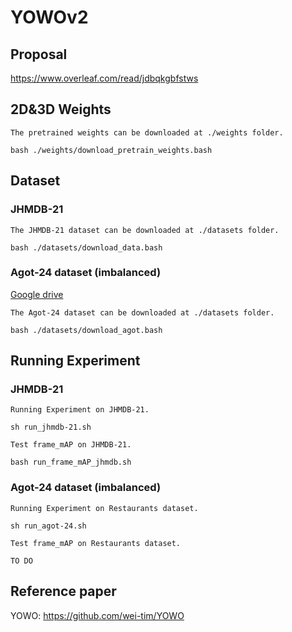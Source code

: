 # YOWOv2

## Proposal 
https://www.overleaf.com/read/jdbqkgbfstws

## 2D&3D Weights
```
The pretrained weights can be downloaded at ./weights folder.

bash ./weights/download_pretrain_weights.bash
```

## Dataset 
### JHMDB-21

```
The JHMDB-21 dataset can be downloaded at ./datasets folder.

bash ./datasets/download_data.bash
```

### Agot-24 dataset (imbalanced)

[Google drive](https://drive.google.com/file/d/1mqzVMR5ud1ZzS5h2kvAOhS_UT6D3PKJ3/view?usp=sharing)

```
The Agot-24 dataset can be downloaded at ./datasets folder.

bash ./datasets/download_agot.bash
```

## Running Experiment
### JHMDB-21
```
Running Experiment on JHMDB-21.

sh run_jhmdb-21.sh
``` 

```
Test frame_mAP on JHMDB-21.

bash run_frame_mAP_jhmdb.sh
``` 

### Agot-24 dataset (imbalanced)
```
Running Experiment on Restaurants dataset.

sh run_agot-24.sh
```

```
Test frame_mAP on Restaurants dataset.

TO DO
``` 

## Reference paper

YOWO: https://github.com/wei-tim/YOWO
